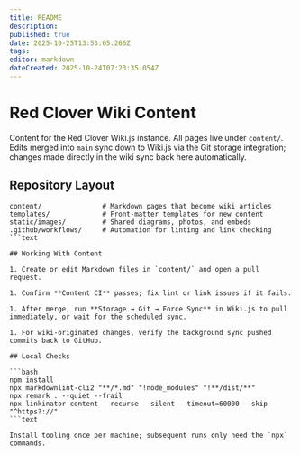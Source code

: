 ```yaml
---
title: README
description:
published: true
date: 2025-10-25T13:53:05.266Z
tags:
editor: markdown
dateCreated: 2025-10-24T07:23:35.054Z
---
```


# Red Clover Wiki Content

Content for the Red Clover Wiki.js instance. All pages live under `content/`.
Edits merged into `main` sync down to Wiki.js via the Git storage integration;
changes made directly in the wiki sync back here automatically.

## Repository Layout

```text
content/               # Markdown pages that become wiki articles
templates/             # Front-matter templates for new content
static/images/         # Shared diagrams, photos, and embeds
.github/workflows/     # Automation for linting and link checking
```text

## Working With Content

1. Create or edit Markdown files in `content/` and open a pull request.

1. Confirm **Content CI** passes; fix lint or link issues if it fails.

1. After merge, run **Storage → Git → Force Sync** in Wiki.js to pull immediately, or wait for the scheduled sync.

1. For wiki-originated changes, verify the background sync pushed commits back to GitHub.

## Local Checks

```bash
npm install
npx markdownlint-cli2 "**/*.md" "!node_modules" "!**/dist/**"
npx remark . --quiet --frail
npx linkinator content --recurse --silent --timeout=60000 --skip "^https?://"
```text

Install tooling once per machine; subsequent runs only need the `npx` commands.

